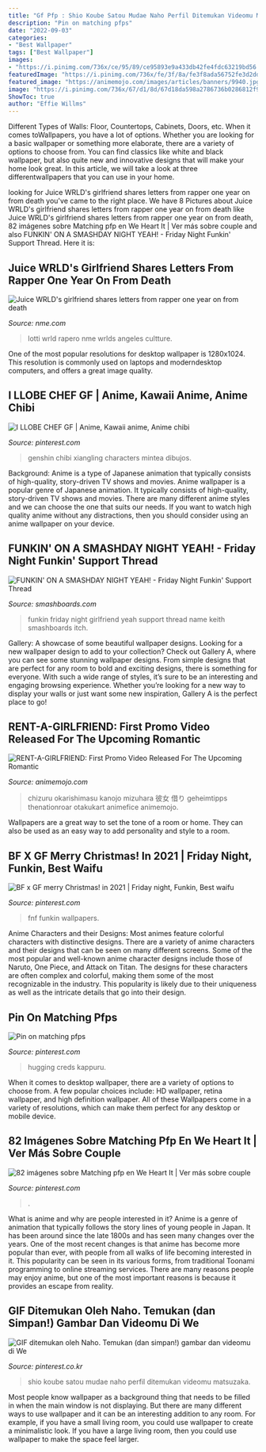 ```yaml
---
title: "Gf Pfp : Shio Koube Satou Mudae Naho Perfil Ditemukan Videomu Matsuzaka"
description: "Pin on matching pfps"
date: "2022-09-03"
categories:
- "Best Wallpaper"
tags: ["Best Wallpaper"]
images:
- "https://i.pinimg.com/736x/ce/95/89/ce95893e9a433db42fe4fdc63219bd56.jpg"
featuredImage: "https://i.pinimg.com/736x/fe/3f/8a/fe3f8ada56752fe3d2dd1168b218e46c.jpg"
featured_image: "https://animemojo.com/images/articles/banners/9940.jpg"
image: "https://i.pinimg.com/736x/67/d1/8d/67d18da598a2786736b0286812f91542.jpg"
ShowToc: true
author: "Effie Willms"
---
```



Different Types of Walls: Floor, Countertops, Cabinets, Doors, etc.
When it comes toWallpapers, you have a lot of options. Whether you are looking for a basic wallpaper or something more elaborate, there are a variety of options to choose from. You can find classics like white and black wallpaper, but also quite new and innovative designs that will make your home look great. In this article, we will take a look at three differentwallpapers that you can use in your home.

	

		
looking for Juice WRLD&#039;s girlfriend shares letters from rapper one year on from death you've came to the right place. We have 8 Pictures about Juice WRLD&#039;s girlfriend shares letters from rapper one year on from death like Juice WRLD&#039;s girlfriend shares letters from rapper one year on from death, 82 imágenes sobre Matching pfp en We Heart It | Ver más sobre couple and also FUNKIN&#039; ON A SMASHDAY NIGHT YEAH! - Friday Night Funkin&#039; Support Thread. Here it is:
		
    
## Juice WRLD&#039;s Girlfriend Shares Letters From Rapper One Year On From Death

<img loading=lazy src="https://www.nme.com/wp-content/uploads/2020/12/GettyImages-1171420757.jpg" onerror="this.onerror=null;this.src='https://tse1.mm.bing.net/th?id=OIP.k7PkpYR_-pXsy0vAUjvmxQHaEs&amp;pid=15.1';" alt="Juice WRLD&#039;s girlfriend shares letters from rapper one year on from death">

_Source: nme.com_

>lotti wrld rapero nme wrlds angeles cultture. 

	

One of the most popular resolutions for desktop wallpaper is 1280x1024. This resolution is commonly used on laptops and moderndesktop computers, and offers a great image quality.

    
## I LLOBE CHEF GF | Anime, Kawaii Anime, Anime Chibi

<img loading=lazy src="https://i.pinimg.com/736x/78/54/59/785459e4afb41e134550b1317b97d650.jpg" onerror="this.onerror=null;this.src='https://tse1.mm.bing.net/th?id=OIP.qe672V9f7llFiMvWPIrWNwHaJL&amp;pid=15.1';" alt="I LLOBE CHEF GF | Anime, Kawaii anime, Anime chibi">

_Source: pinterest.com_

>genshin chibi xiangling characters mintea dibujos. 

	

Background: Anime is a type of Japanese animation that typically consists of high-quality, story-driven TV shows and movies.
Anime wallpaper is a popular genre of Japanese animation. It typically consists of high-quality, story-driven TV shows and movies. There are many different anime styles and we can choose the one that suits our needs. If you want to watch high quality anime without any distractions, then you should consider using an anime wallpaper on your device.

    
## FUNKIN&#039; ON A SMASHDAY NIGHT YEAH! - Friday Night Funkin&#039; Support Thread

<img loading=lazy src="https://smashboards.com/attachments/gfboombox-gif.302220/" onerror="this.onerror=null;this.src='https://tse2.mm.bing.net/th?id=OIP.cSzy1TsaGPo_rTWWkYaiFgAAAA&amp;pid=15.1';" alt="FUNKIN&#039; ON A SMASHDAY NIGHT YEAH! - Friday Night Funkin&#039; Support Thread">

_Source: smashboards.com_

>funkin friday night girlfriend yeah support thread name keith smashboards itch. 

	

Gallery: A showcase of some beautiful wallpaper designs.
Looking for a new wallpaper design to add to your collection? Check out Gallery A, where you can see some stunning wallpaper designs. From simple designs that are perfect for any room to bold and exciting designs, there is something for everyone. With such a wide range of styles, it’s sure to be an interesting and engaging browsing experience. Whether you’re looking for a new way to display your walls or just want some new inspiration, Gallery A is the perfect place to go!





	
	
    
## RENT-A-GIRLFRIEND: First Promo Video Released For The Upcoming Romantic

<img loading=lazy src="https://animemojo.com/images/articles/banners/9940.jpg" onerror="this.onerror=null;this.src='https://tse4.mm.bing.net/th?id=OIP.LmxC2cAgsoh-K52NkrRCTgHaEK&amp;pid=15.1';" alt="RENT-A-GIRLFRIEND: First Promo Video Released For The Upcoming Romantic">

_Source: animemojo.com_

>chizuru okarishimasu kanojo mizuhara 彼女 借り geheimtipps thenationroar otakukart animefice animemojo. 

	

Wallpapers are a great way to set the tone of a room or home. They can also be used as an easy way to add personality and style to a room.

    
## BF X GF Merry Christmas! In 2021 | Friday Night, Funkin, Best Waifu

<img loading=lazy src="https://i.pinimg.com/736x/fe/3f/8a/fe3f8ada56752fe3d2dd1168b218e46c.jpg" onerror="this.onerror=null;this.src='https://tse2.mm.bing.net/th?id=OIP.PshOi7W-toCsF96jih16OgHaGq&amp;pid=15.1';" alt="BF x GF merry Christmas! in 2021 | Friday night, Funkin, Best waifu">

_Source: pinterest.com_

>fnf funkin wallpapers. 

	

Anime Characters and their Designs: Most animes feature colorful characters with distinctive designs.
There are a variety of anime characters and their designs that can be seen on many different screens. Some of the most popular and well-known anime character designs include those of Naruto, One Piece, and Attack on Titan. The designs for these characters are often complex and colorful, making them some of the most recognizable in the industry. This popularity is likely due to their uniqueness as well as the intricate details that go into their design.

    
## Pin On Matching Pfps

<img loading=lazy src="https://i.pinimg.com/736x/74/b5/9e/74b59e32a469b69a144ae35c2ea7a888.jpg" onerror="this.onerror=null;this.src='https://tse4.mm.bing.net/th?id=OIP.Oixi9Rq-oogeWwvR-vFK4wAAAA&amp;pid=15.1';" alt="Pin on matching pfps">

_Source: pinterest.com_

>hugging creds kappuru. 

	

When it comes to desktop wallpaper, there are a variety of options to choose from. A few popular choices include: HD wallpaper, retina wallpaper, and high definition wallpaper. All of these Wallpapers come in a variety of resolutions, which can make them perfect for any desktop or mobile device. 

    
## 82 Imágenes Sobre Matching Pfp En We Heart It | Ver Más Sobre Couple

<img loading=lazy src="https://i.pinimg.com/736x/ce/95/89/ce95893e9a433db42fe4fdc63219bd56.jpg" onerror="this.onerror=null;this.src='https://tse2.mm.bing.net/th?id=OIP.llejobU_EWFzs0u9P0aQEAAAAA&amp;pid=15.1';" alt="82 imágenes sobre Matching pfp en We Heart It | Ver más sobre couple">

_Source: pinterest.com_

>. 

	

What is anime and why are people interested in it?
Anime is a genre of animation that typically follows the story lines of young people in Japan. It has been around since the late 1800s and has seen many changes over the years. One of the most recent changes is that anime has become more popular than ever, with people from all walks of life becoming interested in it. This popularity can be seen in its various forms, from traditional Toonami programming to online streaming services. There are many reasons people may enjoy anime, but one of the most important reasons is because it provides an escape from reality.

    
## GIF Ditemukan Oleh Naho. Temukan (dan Simpan!) Gambar Dan Videomu Di We

<img loading=lazy src="https://i.pinimg.com/736x/67/d1/8d/67d18da598a2786736b0286812f91542.jpg" onerror="this.onerror=null;this.src='https://tse1.mm.bing.net/th?id=OIP.dxNBV5WhM9ruCcR3ayMDkwHaEL&amp;pid=15.1';" alt="GIF ditemukan oleh Naho. Temukan (dan simpan!) gambar dan videomu di We">

_Source: pinterest.co.kr_

>shio koube satou mudae naho perfil ditemukan videomu matsuzaka. 

	

Most people know wallpaper as a background thing that needs to be filled in when the main window is not displaying. But there are many different ways to use wallpaper and it can be an interesting addition to any room. For example, if you have a small living room, you could use wallpaper to create a minimalistic look. If you have a large living room, then you could use wallpaper to make the space feel larger.

